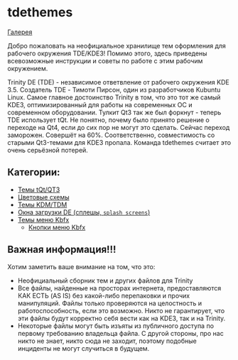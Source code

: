 # tdethemes

[ Галерея ](Gallery/README.md)

Добро пожаловать на неофициальное хранилище тем оформления для рабочего окружения TDE/KDE3! Помимо этого, здесь приведены всевозможные инструкции и советы по работе с этим рабочим окружением.

Trinity DE (TDE) - независимое ответвление от рабочего окружения KDE 3.5. Создатель TDE - Тимоти Пирсон, один из разработчиков Kubuntu Linux. Самое главное достоинство Trinity в том, что это тот же самый KDE3, оптимизированный для работы на современных ОС и современном оборудовании. Тулкит Qt3 так же был форкнут - теперь TDE использует tQt. Не понятно, почему было принято решение о переходе на Qt4, если до сих пор не могут это сделать. Сейчас переход заморожен. Совершёт на 60%. Соответственно, совместимость со старыми Qt3-темами для KDE3 пропала. Команда tdethemes считает это очень серьёзной потерей.

## Категории:

* [Темы tQt/QT3](Themes/README.md)
* [Цветовые схемы](Colors/README.md)
* [Темы KDM/TDM](kdm3/README.md)
* [Окна загрузки DE (сплешы, `splash screens`)](Splashes/README.md)
* [Темы меню Kbfx](Kbfx/README.md)
	* [Кнопки меню Kbfx](Kbfx/buttons/README.md)

## Важная информация!!!
Хотим заметить ваше внимание на том, что это:
* Неофициальный сборник тем и других файлов для Trinity
* Все файлы, найденные на просторах интернета, предоставляются КАК ЕСТЬ (AS IS) без какой-либо перепаковки и прочих манипуляций. Файлы только проверяются на целостность и работоспособность, если это возможно. Никто не гарантирует, что эти файлы будут корректно себя вести как на KDE3, так и на Trinity.
* Некоторые файлы могут быть изъяты из публичного доступа по первому требованию владельца файла. С другой стороны, про нас никто не знает, никто сюда не заходит, поэтому подобные инциденты не могут случиться в будущем.
